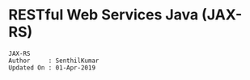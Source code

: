 # RESTful Web Services Java (JAX-RS)

```
JAX-RS 
Author 	   : SenthilKumar
Updated On : 01-Apr-2019
```